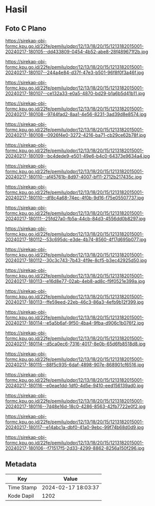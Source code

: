 # Hasil

## Foto C Plano

https://sirekap-obj-formc.kpu.go.id/22fe/pemilu/pdpr/12/13/18/20/15/1213182015001-20240217-180105--dd433809-0454-4b52-abe8-28f489671f2b.jpg

https://sirekap-obj-formc.kpu.go.id/22fe/pemilu/pdpr/12/13/18/20/15/1213182015001-20240217-180107--244a4e84-d37f-47e3-b501-96f8f0f3a46f.jpg

https://sirekap-obj-formc.kpu.go.id/22fe/pemilu/pdpr/12/13/18/20/15/1213182015001-20240217-180107--ce132a33-e0a5-4870-bd29-b1a6b5d41b11.jpg

https://sirekap-obj-formc.kpu.go.id/22fe/pemilu/pdpr/12/13/18/20/15/1213182015001-20240217-180108--9744fad2-8aa1-4e56-8231-3ad39d8e8574.jpg

https://sirekap-obj-formc.kpu.go.id/22fe/pemilu/pdpr/12/13/18/20/15/1213182015001-20240217-180108--0926f4e0-3272-4216-ba71-cb29ce62b78f.jpg

https://sirekap-obj-formc.kpu.go.id/22fe/pemilu/pdpr/12/13/18/20/15/1213182015001-20240217-180109--bc4dede9-e501-49e6-b4c0-64373e9634a4.jpg

https://sirekap-obj-formc.kpu.go.id/22fe/pemilu/pdpr/12/13/18/20/15/1213182015001-20240217-180110--af45761b-8d97-4007-bf11-2712b217435c.jpg

https://sirekap-obj-formc.kpu.go.id/22fe/pemilu/pdpr/12/13/18/20/15/1213182015001-20240217-180110--df8c4a68-74ec-4f0b-9d16-f75e05507737.jpg

https://sirekap-obj-formc.kpu.go.id/22fe/pemilu/pdpr/12/13/18/20/15/1213182015001-20240217-180111--25fd27a0-fb5a-44cb-84d3-4556dd0b8297.jpg

https://sirekap-obj-formc.kpu.go.id/22fe/pemilu/pdpr/12/13/18/20/15/1213182015001-20240217-180112--53c695dc-e3de-4b74-8560-4f17d695b077.jpg

https://sirekap-obj-formc.kpu.go.id/22fe/pemilu/pdpr/12/13/18/20/15/1213182015001-20240217-180112--30c3c743-7b43-4f9e-8cf5-b3ec42925d50.jpg

https://sirekap-obj-formc.kpu.go.id/22fe/pemilu/pdpr/12/13/18/20/15/1213182015001-20240217-180113--e16d8e77-02ab-4eb8-ad8c-f9f0521e399a.jpg

https://sirekap-obj-formc.kpu.go.id/22fe/pemilu/pdpr/12/13/18/20/15/1213182015001-20240217-180113--ffe59eed-22eb-46c3-86a3-4efb9b12f399.jpg

https://sirekap-obj-formc.kpu.go.id/22fe/pemilu/pdpr/12/13/18/20/15/1213182015001-20240217-180114--e5a5b6af-9f50-4ba4-9fba-d906c1b076f2.jpg

https://sirekap-obj-formc.kpu.go.id/22fe/pemilu/pdpr/12/13/18/20/15/1213182015001-20240217-180114--d5ca0ec6-7316-4017-8e0b-65d6fb8518d8.jpg

https://sirekap-obj-formc.kpu.go.id/22fe/pemilu/pdpr/12/13/18/20/15/1213182015001-20240217-180115--88f5c935-6daf-4898-907e-868901cf6516.jpg

https://sirekap-obj-formc.kpu.go.id/22fe/pemilu/pdpr/12/13/18/20/15/1213182015001-20240217-180116--e0eae1dd-1df0-4d5e-9410-eed156139ad0.jpg

https://sirekap-obj-formc.kpu.go.id/22fe/pemilu/pdpr/12/13/18/20/15/1213182015001-20240217-180116--7d48e16d-18c0-4286-8563-42fb7722e0f2.jpg

https://sirekap-obj-formc.kpu.go.id/22fe/pemilu/pdpr/12/13/18/20/15/1213182015001-20240217-180117--e14abc1a-dbf0-41a0-9ebc-99f74b68d0d9.jpg

https://sirekap-obj-formc.kpu.go.id/22fe/pemilu/pdpr/12/13/18/20/15/1213182015001-20240217-180106--f71517f5-2d33-4299-8862-8256a150f296.jpg


## Metadata

| Key        | Value               |
| ---------- | ------------------- |
| Time Stamp | 2024-02-17 18:03:37 |
| Kode Dapil | 1202                |



